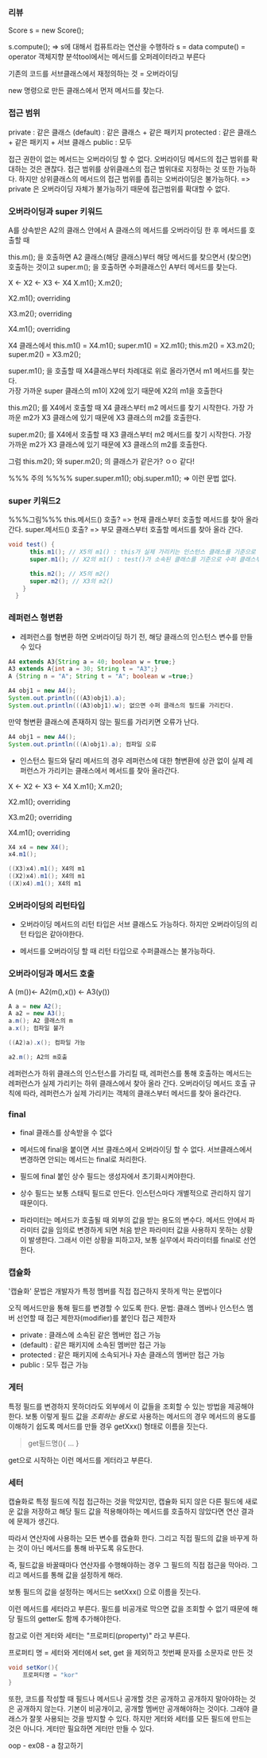 ### 리뷰

Score s = new Score();

s.compute(); => s에 대해서 컴퓨트라는 연산을 수행하라
s = data
compute() = operator
객체지향 분석tool에서는 메서드를 오퍼레이터라고 부른다

기존의 코드를 서브클래스에서 재정의하는 것 = 오버라이딩

new 명령으로 만든 클래스에서 먼저 메서드를 찾는다.

### 접근 범위
private      : 같은 클래스
(default)    : 같은 클래스 + 같은 패키지
protected    : 같은 클래스 + 같은 패키지 + 서브 클래스
public       : 모두

접근 권한이 없는 메서드는 오버라이딩 할 수 없다.
오버라이딩 메서드의 접근 범위를 확대하는 것은 괜찮다. 접근 범위를 상위클래스의 접근 범위대로 지정하는 것 또한 가능하다. 하지만 상위클래스의 메서드의 접근 범위를 좁히는 오버라이딩은 불가능하다.
=> private 은 오버라이딩 자체가 불가능하기 때문에 접근범위를 확대할 수 없다.

### 오버라이딩과 super 키워드
A를 상속받은 A2의 클래스 안에서
A 클래스의 메서드를 오버라이딩 한 후 메서드를 호출할 때

this.m(); 을 호출하면 A2 클래스(해당 클래스)부터 해당 메서드를 찾으면서 (찾으면) 호출하는 것이고
super.m(); 을 호출하면 수퍼클래스인 A부터 메서드를 찾는다. 

X <- X2 <- X3 <- X4
X.m1();
X.m2();

X2.m1(); overriding

X3.m2(); overriding

X4.m1(); overriding

X4 클래스에서 this.m1() = X4.m1();
              super.m1() = X2.m1();
              this.m2() = X3.m2();
              super.m2() = X3.m2();

super.m1(); 을 호출할 때 X4클래스부터 차례대로 위로 올라가면서 m1 메서드를 찾는다.  
가장 가까운 super 클래스의 m1이 X2에 있기 때문에 X2의 m1을 호출한다

this.m2(); 를 X4에서 호출할 때 X4 클래스부터 m2 메서드를 찾기 시작한다. 가장 가까운 m2가 X3 클래스에 있기 때문에 X3 클래스의 m2를 호출한다.

super.m2(); 를 X4에서 호출할 때 X3 클래스부터 m2 메서드를 찾기 시작한다. 가장 가까운 m2가 X3 클래스에 있기 때문에 X3 클래스의 m2를 호출한다.

그럼 this.m2(); 와 super.m2(); 의 클래스가 같은가? ㅇㅇ 같다!

%%% 주의 %%%%
super.super.m1(); 
obj.super.m1();
=> 이런 문법 없다.

### super 키워드2
%%%그림%%%
this.메서드() 호출?
=> 현재 클래스부터 호출할 메서드를 찾아 올라 간다.
super.메서드() 호출?
=> 부모 클래스부터 호출할 메서드를 찾아 올라 간다.
```java
void test() {
      this.m1(); // X5의 m1() : this가 실제 가리키는 인스턴스 클래스를 기준으로 메서드를 찾아 올라 간다.
      super.m1(); // X2의 m1() : test()가 소속된 클래스를 기준으로 수퍼 클래스부터 메서드를 찾아 올라간다.

      this.m2(); // X5의 m2()
      super.m2(); // X3의 m2()
    }
  }
```

### 레퍼런스 형변환
- 레퍼런스를 형변환 하면 오버라이딩 하기 전, 해당 클래스의 인스턴스 변수를 만들 수 있다
```java
A4 extends A3{String a = 40; boolean w = true;}
A3 extends A{int a = 30; String t = "A3";}
A {String n = "A"; String t = "A"; boolean w =true;}

A4 obj1 = new A4();
System.out.println(((A3)obj1).a);
System.out.println(((A3)obj1).w); 없으면 수퍼 클래스의 필드를 가리킨다.
```

만약 형변환 클래스에 존재하지 않는 필드를 가리키면 오류가 난다.

```java
A4 obj1 = new A4();
System.out.println(((A)obj1).a); 컴파일 오류
```

- 인스턴스 필드와 달리 메서드의 경우 레퍼런스에 대한 형변환에 상관 없이 실제 레퍼런스가 가리키는 클래스에서 메서드를 찾아 올라간다.

X <- X2 <- X3 <- X4
X.m1();
X.m2();

X2.m1(); overriding

X3.m2(); overriding

X4.m1(); overriding

```java
X4 x4 = new X4();
x4.m1();

((X3)x4).m1(); X4의 m1
((X2)x4).m1(); X4의 m1
((X)x4).m1(); X4의 m1
```

### 오버라이딩의 리턴타입
- 오버라이딩 메서드의 리턴 타입은 서브 클래스도 가능하다. 하지만 오버라이딩의 리턴 타입은 같아야한다.

- 메서드를 오버라이딩 할 때 리턴 타입으로 수퍼클래스는 불가능하다.


### 오버라이딩과 메서드 호출
A (m())<- A2(m(),x()) <- A3(y())

```java
A a = new A2();
A a2 = new A3();
a.m(); A2 클래스의 m
a.x(); 컴파일 불가

((A2)a).x(); 컴파일 가능 

a2.m(); A2의 m호출

```
레퍼런스가 하위 클래스의 인스턴스를 가리킬 때, 레퍼런스를 통해 호출하는 메서드는 레퍼런스가 실제 가리키는 하위 클래스에서 찾아 올라 간다.
오버라이딩 메서드 호출 규칙에 따라, 레퍼런스가 실제 가리키는 객체의 클래스부터 메서드를 찾아 올라간다.

### final
- final 클래스를 상속받을 수 없다
- 메서드에 final을 붙이면 서브 클래스에서 오버라이딩 할 수 없다.
    서브클래스에서 변경하면 안되는 메서드는 final로 처리한다.

- 필드에 final 붙인 상수 필드는 생성자에서 초기화시켜야한다.
- 상수 필드는 보통 스태틱 필드로 만든다. 인스턴스마다 개별적으로 관리하지 않기 때문이다.
- 파라미터는 메서드가 호출될 때 외부의 값을 받는 용도의 변수다. 메서드 안에서 파라미터 값을 임의로 변경하게 되면 처음 받은 파라미터 값을 사용하지 못하는 상황이 발생한다. 그래서 이런 상황을 피하고자, 보통 실무에서 파라미터를 final로 선언한다.


### 캡슐화

'캡슐화' 문법은 개발자가 특정 멤버를 직접 접근하지 못하게 막는 문법이다

오직 메서드만을 통해 필드를 변경할 수 있도록 한다.
문법: 클래스 멤버나 인스턴스 멤버 선언할 때 접근 제한자(modifier)를 붙인다
접근 제한자 
- private : 클래스에 소속된 같은 멤버만 접근 가능
- (default) : 같은 패키지에 소속된 멤버만 접근 가능
- protected : 같은 패키지에 소속되거나 자손 클래스의 멤버만 접근 가능
- public : 모두 접근 가능

### 게터
특정 필드를 변경하지 못하더라도 외부에서 이 값들을 조회할 수 있는 방법을 제공해야한다. 보통 이렇게 필드 값을 *조회하는 용도*로 사용하는 메서드의 경우 메서드의 용도를 이해하기 쉽도록 메서드를 만들 경우 getXxx() 형태로 이름을 짓는다.

> get필드명(){ ... }

get으로 시작하는 이런 메서드를 게터라고 부른다.

### 세터
캡슐화로 특정 필드에 직접 접근하는 것을 막았지만, 캡슐화 되지 않은 다른 필드에 새로운 값을 저장하고 해당 필드 값을 적용해야하는 메서드를 호출하지 않았다면 연산 결과에 문제가 생긴다.

따라서 연산자에 사용하는 모든 변수를 캡슐화 한다.
그리고 직접 필드의 값을 바꾸게 하는 것이 아닌 메서드를 통해 바꾸도록 유도한다. 

즉, 필드값을 바꿀때마다 연산자를 수행해야하는 경우 그 필드의 직접 접근을 막아라. 그리고 메서드를 통해 값을 설정하게 해라.

보통 필드의 값을 설정하는 메서드는 setXxx() 으로 이름을 짓는다.

이런 메서드를 세터라고 부른다.
필드를 비공개로 막으면 값을 조회할 수 없기 때문에 해당 필드의 getter도 함께 추가해야한다. 

참고로 이런 게터와 세터는 "프로퍼티(property)" 라고 부른다.

프로퍼티 명 = 세터와 게터에서 set, get 을 제외하고 첫번째 문자를 소문자로 만든 것
```java
void setKor(){
    프로퍼티명 = "kor"
}
```
또한, 코드를 작성할 때 필드나 메서드나 공개할 것은 공개하고 공개하지 말아야하는 것은 공개하지 않는다. 기본이 비공개이고, 공개할 멤버만 공개해야하는 것이다. 그래야 클래스가 잘못 사용되는 것을 방지할 수 있다.
하지만 게터와 세터를 모든 필드에 만드는 것은 아니다. 게터만 필요하면 게터만 만들 수 있다.

oop - ex08 - a 참고하기





